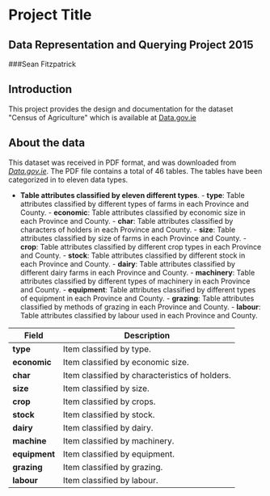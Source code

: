 # Project Title
## Data Representation and Querying Project 2015
###Sean Fitzpatrick

## Introduction
This project provides the design and documentation for the dataset "Census of Agriculture" which is available at [Data.gov.ie](http://data.gov.ie)

## About the data
This dataset was received in PDF format, and was downloaded from [*Data.gov.ie*](https://data.gov.ie/dataset/census-of-agriculture).
The PDF file contains a total of 46 tables. The tables have been categorized in to eleven data types.
   - **Table attributes classified by eleven different types**.
    - **type**: Table attributes classified by different types of farms in each Province and County.
    - **economic**: Table attributes classified by economic size in each Province and County.
    - **char**: Table attributes classified by characters of holders in each Province and County.
    - **size**: Table attributes classified by size of farms in each Province and County.
    - **crop**: Table attributes classified by different crop types in each Province and County.
    - **stock**: Table attributes classified by different stock in each Province and County.
    - **dairy**: Table attributes classified by different dairy farms in each Province and County.
    - **machinery**: Table attributes classified by different types of machinery in each Province and County.
    - **equipment**: Table attributes classified by different types of equipment in each Province and County.
    - **grazing**: Table attributes classified by methods of grazing in each Province and County.
    - **labour**: Table attributes classified by labour used in each Province and County.




Field | Description
------|------------
**type** | Item classified by type.
**economic** | Item classified by economic size.
**char** | Item classified by characteristics of holders.
**size** | Item classified by size.
**crop** | Item classified by crops.
**stock** | Item classified by stock.
**dairy** | Item classified by dairy.
**machine** | Item classified by machinery.
**equipment** | Item classified by equipment.
**grazing** | Item classified by grazing.
**labour** | Item classified by labour.




